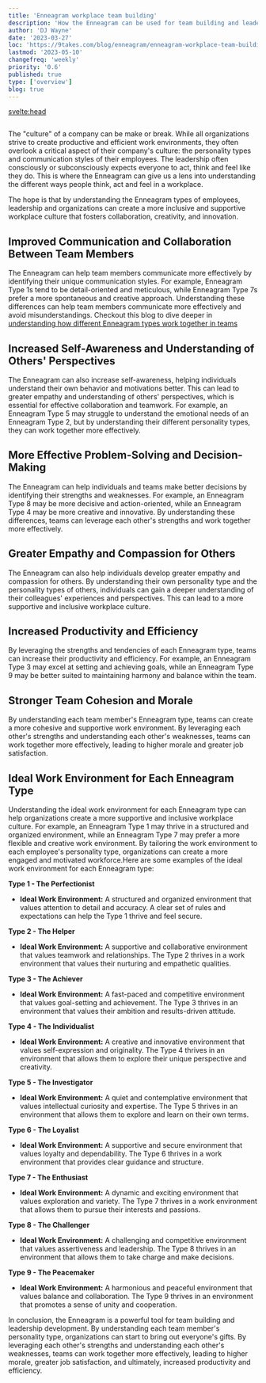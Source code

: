 ```yaml
---
title: 'Enneagram workplace team building'
description: 'How the Enneagram can be used for team building and leadership development'
author: 'DJ Wayne'
date: '2023-03-27'
loc: 'https://9takes.com/blog/enneagram/enneagram-workplace-team-building'
lastmod: '2023-05-10'
changefreq: 'weekly'
priority: '0.6'
published: true
type: ['overview']
blog: true
---
```


<svelte:head>

  <meta property="og:image" content="https://9takes.com/blogs/working-in-teams.webp" />
  <link rel="canonical" href="https://9takes.com/blog/enneagram/enneagram-workplace-team-building">
</svelte:head>
<script>
	import  PopCard  from "../../lib/components/atoms/PopCard.svelte";
</script>
<div style="display: flex;
    justify-content: center;">
<PopCard
		image={`/blogs/working-in-teams.webp`}
		showIcon={false}
		text=""
		subtext=""
	/>
</div>

The "culture" of a company can be make or break. While all organizations strive to create productive and efficient work environments, they often overlook a critical aspect of their company's culture: the personality types and communication styles of their employees. The leadership often consciously or subconsciously expects everyone to act, think and feel like they do. This is where the Enneagram can give us a lens into understanding the different ways people think, act and feel in a workplace.

The hope is that by understanding the Enneagram types of employees, leadership and organizations can create a more inclusive and supportive workplace culture that fosters collaboration, creativity, and innovation.

## Improved Communication and Collaboration Between Team Members

The Enneagram can help team members communicate more effectively by identifying their unique communication styles. For example, Enneagram Type 1s tend to be detail-oriented and meticulous, while Enneagram Type 7s prefer a more spontaneous and creative approach. Understanding these differences can help team members communicate more effectively and avoid misunderstandings. Checkout this blog to dive deeper in <a href="enneagram-types-working-in-teams" >understanding how different Enneagram types work together in teams</a>

## Increased Self-Awareness and Understanding of Others' Perspectives

The Enneagram can also increase self-awareness, helping individuals understand their own behavior and motivations better. This can lead to greater empathy and understanding of others' perspectives, which is essential for effective collaboration and teamwork. For example, an Enneagram Type 5 may struggle to understand the emotional needs of an Enneagram Type 2, but by understanding their different personality types, they can work together more effectively.

## More Effective Problem-Solving and Decision-Making

The Enneagram can help individuals and teams make better decisions by identifying their strengths and weaknesses. For example, an Enneagram Type 8 may be more decisive and action-oriented, while an Enneagram Type 4 may be more creative and innovative. By understanding these differences, teams can leverage each other's strengths and work together more effectively.

## Greater Empathy and Compassion for Others

The Enneagram can also help individuals develop greater empathy and compassion for others. By understanding their own personality type and the personality types of others, individuals can gain a deeper understanding of their colleagues' experiences and perspectives. This can lead to a more supportive and inclusive workplace culture.

## Increased Productivity and Efficiency

By leveraging the strengths and tendencies of each Enneagram type, teams can increase their productivity and efficiency. For example, an Enneagram Type 3 may excel at setting and achieving goals, while an Enneagram Type 9 may be better suited to maintaining harmony and balance within the team.

## Stronger Team Cohesion and Morale

By understanding each team member's Enneagram type, teams can create a more cohesive and supportive work environment. By leveraging each other's strengths and understanding each other's weaknesses, teams can work together more effectively, leading to higher morale and greater job satisfaction.

## Ideal Work Environment for Each Enneagram Type

Understanding the ideal work environment for each Enneagram type can help organizations create a more supportive and inclusive workplace culture. For example, an Enneagram Type 1 may thrive in a structured and organized environment, while an Enneagram Type 7 may prefer a more flexible and creative work environment. By tailoring the work environment to each employee's personality type, organizations can create a more engaged and motivated workforce.Here are some examples of the ideal work environment for each Enneagram type:

**Type 1 - The Perfectionist**

- **Ideal Work Environment:** A structured and organized environment that values attention to detail and accuracy. A clear set of rules and expectations can help the Type 1 thrive and feel secure.

**Type 2 - The Helper**

- **Ideal Work Environment:** A supportive and collaborative environment that values teamwork and relationships. The Type 2 thrives in a work environment that values their nurturing and empathetic qualities.

**Type 3 - The Achiever**

- **Ideal Work Environment:** A fast-paced and competitive environment that values goal-setting and achievement. The Type 3 thrives in an environment that values their ambition and results-driven attitude.

**Type 4 - The Individualist**

- **Ideal Work Environment:** A creative and innovative environment that values self-expression and originality. The Type 4 thrives in an environment that allows them to explore their unique perspective and creativity.

**Type 5 - The Investigator**

- **Ideal Work Environment:** A quiet and contemplative environment that values intellectual curiosity and expertise. The Type 5 thrives in an environment that allows them to explore and learn on their own terms.

**Type 6 - The Loyalist**

- **Ideal Work Environment:** A supportive and secure environment that values loyalty and dependability. The Type 6 thrives in a work environment that provides clear guidance and structure.

**Type 7 - The Enthusiast**

- **Ideal Work Environment:** A dynamic and exciting environment that values exploration and variety. The Type 7 thrives in a work environment that allows them to pursue their interests and passions.

**Type 8 - The Challenger**

- **Ideal Work Environment:** A challenging and competitive environment that values assertiveness and leadership. The Type 8 thrives in an environment that allows them to take charge and make decisions.

**Type 9 - The Peacemaker**

- **Ideal Work Environment:** A harmonious and peaceful environment that values balance and collaboration. The Type 9 thrives in an environment that promotes a sense of unity and cooperation.

In conclusion, the Enneagram is a powerful tool for team building and leadership development. By understanding each team member's personality type, organizations can start to bring out everyone's gifts. By leveraging each other's strengths and understanding each other's weaknesses, teams can work together more effectively, leading to higher morale, greater job satisfaction, and ultimately, increased productivity and efficiency.

<div>
<script type="application/ld+json">
{
"@type": "http://schema.org/BlogPosting",
"http://schema.org/articleBody": "As organizations strive to create more productive and efficient work environments, they often overlook a critical aspect of their company's culture: the personality types and communication styles of their employees. This is where the Enneagram can play a vital role in team building and leadership development. ...",
"http://schema.org/articleSection": "Team Building",
"http://schema.org/author": {
"@type": "http://schema.org/Person",
"http://schema.org/name": "DJ"
},
"http://schema.org/dateModified": {
"@type": "http://schema.org/Date",
"@value": "2023-03-01T00:00:00-07:00"
},
"http://schema.org/datePublished": {
"@type": "http://schema.org/Date",
"@value": "2023-03-17T00:00:00-07:00"
},
"http://schema.org/description": "Learn how the Enneagram can help organizations create a more inclusive and supportive workplace culture that fosters collaboration, creativity, and innovation.",
"http://schema.org/headline": "Using the Enneagram for Team Building and Leadership Development",
"http://schema.org/image": {
"@type": "http://schema.org/ImageObject",
"http://schema.org/height": "630",
"http://schema.org/url": {
"@id": "https://9takes.com/blogs/working-in-teams.webp"
},
"http://schema.org/width": "1200"
},
"http://schema.org/mainEntityOfPage": {
"@id": "https://9takes.com/blog/enneagram/enneagram-workplace-team-building",
"@type": "http://schema.org/WebPage"
},
"http://schema.org/publisher": {
"@type": "http://schema.org/Organization",
"http://schema.org/logo": {
"@type": "http://schema.org/ImageObject",
"http://schema.org/url": {
"@id": "https://9takes.com/darkRubix.png"
}
},
"http://schema.org/name": "9Takes"
}
}
</script>

</div>
